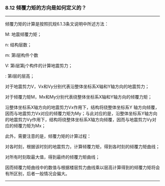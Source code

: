 ﻿### 8.12  倾覆力矩的方向是如何定义的？
---


倾覆力矩的计算是按照抗规6.1.3条文说明中所述方法：





M: 地震倾覆力矩；


n: 结构层数；


m: 第i层构件个数


V: 第i层第j个构件的计算地震剪力；


: 第i层的层高；


对于地震剪力V，Vx和Vy分别代表沿整体坐标系X轴和Y轴方向的地震剪力；


对于倾覆力矩M，Mx和My分别代表绕整体坐标系X轴和Y轴方向的倾覆力矩；


沿整体坐标系X轴方向的地震剪力Vx作用下，结构将绕整体坐标系Y 轴方向倾覆，因而与地震剪力Vx对应的倾覆力矩为My；与此对应的是，沿整体坐标系Y轴方向的地震剪力Vy作用下，结构将绕整体坐标系X轴方向倾覆，因而与地震剪力Vy对应的倾覆力矩为Mx；


此外，需要注意的是，倾覆力矩的计算过程：


对各时刻，根据该时刻的地震剪力，计算倾覆力矩，得到各时刻的倾覆力矩曲线；


对所有时刻取最大值，得到最终的倾覆力矩曲线；


因而倾覆力矩曲线中的数值与根据楼层剪力曲线乘以层高计算得到的倾覆力矩将会有所区别，后者一般情况会偏大。


---
